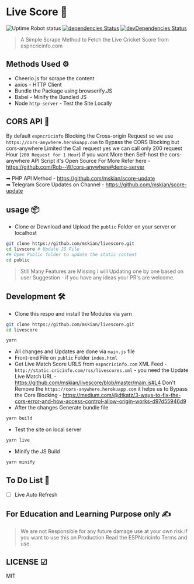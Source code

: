 # Live Score 🔔

![Uptime Robot status](https://img.shields.io/uptimerobot/status/m784277953-173703ec38dbb8847658812d) [![dependencies Status](https://david-dm.org/mskian/livescore/status.png)](https://david-dm.org/mskian/livescore) [![devDependencies Status](https://david-dm.org/mskian/livescore/dev-status.png)](https://david-dm.org/mskian/livescore?type=dev)  

> A Simple Scrape Method to Fetch the Live Cricket Score from espncricinfo.com

## Methods Used ⚙

- Cheerio.js for scrape the content
- axios - HTTP Client
- Bundle the Package using browserify.JS
- Babel - Minify the Bundled JS
- Node `http-server` - Test the Site Locally

## CORS API 🍔

By default `espncricinfo` Blocking the Cross-origin Request so we use `https://cors-anywhere.herokuapp.com` to Bypass the CORS Blocking but cors-anywhere Limited the Call request yes we can call only 200 request Hour (`200 Request for 1 Hour`) if you want More then Self-host the cors-anywhere API Script it's Open Source For More Refer here - <https://github.com/Rob--W/cors-anywhere#demo-server>

➡ PHP API Method - <https://github.com/mskian/score-update>  
➡ Telegram Score Updates on Channel - <https://github.com/mskian/score-update>

## usage 📦

- Clone or Download and Upload the `public` Folder on your server or localhost

```sh
git clone https://github.com/mskian/livescore.git
cd livscore # Update JS File
## Open Public folder to update the static content
cd public
```

> Still Many Features are Missing I will Updating one by one based on user Suggestion -  if you have any ideas your PR's are welcome.

## Development 🛠

- Clone this respo and install the Modules via yarn
  
```sh
git clone https://github.com/mskian/livescore.git
cd livescore
```

```sh
yarn
```

- All changes and Updates are done via `main.js` file
- Front-end File on `public` Folder `index.html`
- Get Live Match Score URLS from `espncricinfo.com` XML Feed - `http://static.cricinfo.com/rss/livescores.xml` - you need the Update Live Match URL - <https://github.com/mskian/livescore/blob/master/main.js#L4> Don't Remove the `https://cors-anywhere.herokuapp.com` it helps us to Bypass the Cors Blocking - <https://medium.com/@dtkatz/3-ways-to-fix-the-cors-error-and-how-access-control-allow-origin-works-d97d55946d9>
- After the changes Generate bundle file

```sh
yarn build
```

- Test the site on local server

```sh
yarn live
```

- Minify the JS Build

```sh
yarn minify
```

## To Do List 🔖

- [ ] Live Auto Refresh

## For Education and Learning Purpose only ✍

> We are not Responsible for any future damage use at your own risk.if you want to use this on Production Read the ESPNcricinfo Terms and use.

## LICENSE ☑

MIT
